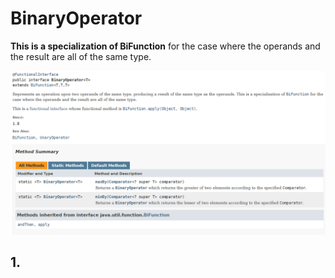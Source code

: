 # BinaryOperator

**This is a specialization of BiFunction** for the case where the operands and the result are all of the same type.

!["BinaryOperator interface"](../images/BinaryOperator/binaryoperator-interface.png?raw=true)


## 1. 

```java

```

